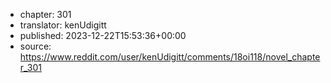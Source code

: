 - chapter: 301
- translator: kenUdigitt
- published: 2023-12-22T15:53:36+00:00
- source: https://www.reddit.com/user/kenUdigitt/comments/18oi118/novel_chapter_301
